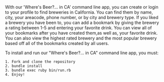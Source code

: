 With our 'Where's Beer?... in CA' command line app, you can create or login to your profile to find breweries in California. You can find them by name, city, your areacode, phone number, or by city and brewery type. If you liked a brewery you have been to, you can add a bookmark by giving the brewery a rating between 1-5 and entering your favorite drink.
You can view all of your bookmarks after you have created them,as well as, your favorite drink. You can also view the highest rated brewery and the most popular brewery based off all of the bookmarks created by all users.

To install and run our "Where's Beer?... in CA" command line app, you must:

    1. Fork and clone the repository
    2. bundle install
    3. bundle exec ruby bin/run.rb
    4. Enjoy!
